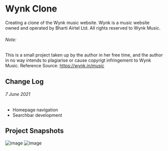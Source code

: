 # Wynk Clone

Creating a clone of the Wynk music website. Wynk is a music website owned and operated by Bharti Airtel Ltd. All rights reserved to Wynk Music.

###### Note:
This is a small project taken up by the author in her free time, and the author in no way intends to plagiarise or cause copyrigt infringement to Wynk Music. 
Reference Source: https://wynk.in/music

## Change Log
###### 7 June 2021
- Homepage navigation
- Searchbar development

## Project Snapshots
![image](https://user-images.githubusercontent.com/72481558/120993271-00ae0a00-c7a1-11eb-8220-84733eb8694a.png)
![image](https://user-images.githubusercontent.com/72481558/120993190-ed9b3a00-c7a0-11eb-954e-c2d34ceaddbf.png)


